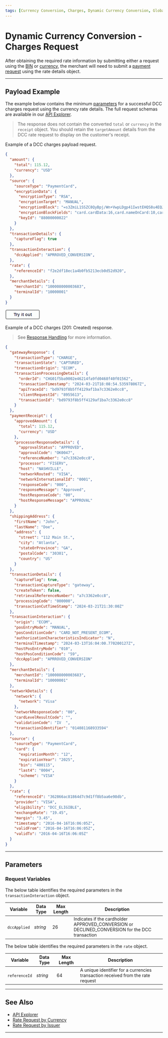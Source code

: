 ```yaml
---
tags: [Currency Conversion, Charges, Dynamic Currency Conversion, Global Currency]
---
```


# Dynamic Currency Conversion - Charges Request

After obtaining the required rate information by submitting either a request using the [BIN](?path=docs/Resources/Guides/Global-Currency/DCC-BIN-Rate-Request.md) or [currency](?path=docs/Resources/Guides/Global-Currency/DCC-Currency-Rate-Request.md), the merchant will need to submit a [payment request](?path=docs/Resources/API-Documents/Payments/Payments.md) using the rate details object.

---

## Payload Example

The example below contains the minimum [parameters](#parameters) for a successful DCC charges request using the currency rate details. The full request schemas are available in our [API Explorer](../api/?type=post&path=/payments/v1/charges).

<!-- theme: info -->
> The response does not contain the converted `total` or `currency` in the `receipt` object. You should retain the `targetAmount` details from the DCC rate request to display on the customer's receipt.

<!--
type: tab
titles: Request, Response
-->

Example of a DCC charges payload request.

```json
{
  "amount": {
    "total": 115.12,
    "currency": "USD"
  },
  "source": {
    "sourceType": "PaymentCard",
    "encryptionData": {
      "encryptionType": "RSA",
      "encryptionTarget": "MANUAL",
      "encryptionBlock": "=s3ZmiL1SSZC8QyBpj/Wn+VwpLDgp41IwstEHQS8u4EQJ....",
      "encryptionBlockFields": "card.cardData:16,card.nameOnCard:10,card.expirationMonth:2,card.expirationYear:4,card.securityCode:3",
      "keyId": "88000000022"
    }
  },
  "transactionDetails": {
    "captureFlag": true
  },
  "transactionInteraction": {
    "dccApplied": "APRROVED_CONVERSION",
  },
  "rate": {
    "referenceId": "f2e2df18ec1a4b0fb5213ecb0d52d920",
  },
  "merchantDetails": {
    "merchantId": "100008000003683",
    "terminalId": "10000001"
  }
}
```

[![Try it out](../../../../assets/images/button.png)](../api/?type=post&path=/payments/v1/charges)

<!--
type: tab
-->

Example of a DCC charges (201: Created) response.

<!-- theme: info -->
> See [Response Handling](?path=docs/Resources/Guides/Response-Codes/Response-Handling.md) for more information.

```json
{
  "gatewayResponse": {
    "transactionType": "CHARGE",
    "transactionState": "CAPTURED",
    "transactionOrigin": "ECOM",
    "transactionProcessingDetails": {
      "orderId": "CHG01f5ba9002e46214fa9fd0468f40f01562",
      "transactionTimestamp": "2024-03-21T18:08:54.535978067Z",
      "apiTraceId": "bd9793f8b5ff4129af1ba7c3362e0cc8",
      "clientRequestId": "8955613",
      "transactionId": "bd9793f8b5ff4129af1ba7c3362e0cc8"
    }
  },
  "paymentReceipt": {
    "approvedAmount": {
      "total": 115.12,
      "currency": "USD"
    },
    "processorResponseDetails": {
      "approvalStatus": "APPROVED",
      "approvalCode": "OK0047",
      "referenceNumber": "a7c3362e0cc8",
      "processor": "FISERV",
      "host": "NASHVILLE",
      "networkRouted": "VISA",
      "networkInternationalId": "0001",
      "responseCode": "000",
      "responseMessage": "Approved",
      "hostResponseCode": "00",
      "hostResponseMessage": "APPROVAL"
    }
  },
  "shippingAddress": {
    "firstName": "John",
    "lastName": "Doe",
    "address": {
      "street": "112 Main St.",
      "city": "Atlanta",
      "stateOrProvince": "GA",
      "postalCode": "30301",
      "country": "US"
    }
  },
  "transactionDetails": {
    "captureFlag": true,
    "transactionCaptureType": "gateway",
    "createToken": false,
    "retrievalReferenceNumber": "a7c3362e0cc8",
    "processingCode": "000000",
    "transactionCutTimeStamp": "2024-03-21T21:30:00Z"
  },
  "transactionInteraction": {
    "origin": "ECOM",
    "posEntryMode": "MANUAL",
    "posConditionCode": "CARD_NOT_PRESENT_ECOM",
    "authorizationCharacteristicsIndicator": "N",
    "terminalTimestamp": "2024-03-13T16:04:00.770200127Z",
    "hostPosEntryMode": "010",
    "hostPosConditionCode": "59",
    "dccApplied": "APRROVED_CONVERSION"
  },
  "merchantDetails": {
    "merchantId": "100008000003683",
    "terminalId": "10000001"
  },
  "networkDetails": {
    "network": {
      "network": "Visa"
    },
    "networkResponseCode": "00",
    "cardLevelResultCode": "",
    "validationCode": "IV  ",
    "transactionIdentifier": "014081168933594"
  },
  "source": {
    "sourceType": "PaymentCard",
    "card": {
      "expirationMonth": "12",
      "expirationYear": "2025",
      "bin": "400115",
      "last4": "0004",
      "scheme": "VISA"
    }
  },
  "rate": {
    "referenceId": "362866ac81864d7c9d1ff8b5aa6e98db",
    "provider": "VISA",
    "eligibility": "DCC_ELIGIBLE",
    "exchangeRate": "19.45",
    "margin": "3.45",
    "timestamp": "2016-04-16T16:06:05Z",
    "validFrom": "2016-04-16T16:06:05Z",
    "validTo": "2016-04-16T16:06:05Z"
  }
}
```

<!-- type: tab-end -->

---

## Parameters

### Request Variables

<!--
type: tab
titles: transactionInteraction, rate
-->

The below table identifies the required parameters in the `transactionInteraction` object.

| Variable | Data Type| Max Length |Description |
|---------|----------|----------------|---------|
| `dccApplied` | *string* | 26 | Indicates if the cardholder APPROVED_CONVERSION or DECLINED_CONVERSION for the DCC transaction |

<!--
type: tab
-->

The below table identifies the required parameters in the `rate` object.

| Variable | Data Type| Max Length |Description |
|---------|----------|----------------|---------|
| `referenceId` | *string* | 64 | A unique identifier for a currencies transaction received from the rate request |

<!-- type: tab-end -->

---

## See Also

- [API Explorer](../api/?type=post&path=/payments/v1/charges)
- [Rate Request by Currency](?path=docs/Resources/Guides/Global-Currency/DCC-Currency-Rate-Request.md)
- [Rate Request by Issuer](?path=docs/Resources/Guides/Global-Currency/DCC-BIN-Rate-Request.md)

---
